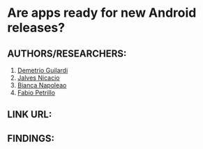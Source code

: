 # Are apps ready for new Android releases?
## AUTHORS/RESEARCHERS:
1. [Demetrio Guilardi](https://conf.researchr.org/profile/mobilesoft-2020/demetrioguilardi1)
2. [Jalves Nicacio](https://conf.researchr.org/profile/mobilesoft-2020/jalvesnicacio)
3. [Bianca Napoleao](https://conf.researchr.org/profile/mobilesoft-2020/biancanapoleao)
4. [Fabio Petrillo](https://conf.researchr.org/profile/mobilesoft-2020/fabiopetrillo)
## LINK URL:
## FINDINGS:
